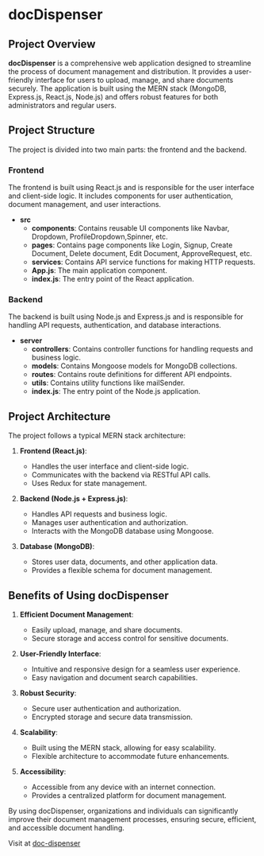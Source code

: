 # docDispenser

## Project Overview

**docDispenser** is a comprehensive web application designed to streamline the process of document management and distribution. It provides a user-friendly interface for users to upload, manage, and share documents securely. The application is built using the MERN stack (MongoDB, Express.js, React.js, Node.js) and offers robust features for both administrators and regular users.

## Project Structure

The project is divided into two main parts: the frontend and the backend.

### Frontend

The frontend is built using React.js and is responsible for the user interface and client-side logic. It includes components for user authentication, document management, and user interactions.

- **src**
  - **components**: Contains reusable UI components like Navbar, Dropdown, ProfileDropdown,Spinner, etc.
  - **pages**: Contains page components like Login, Signup, Create Document, Delete document, Edit Document, ApproveRequest, etc.
  - **services**: Contains API service functions for making HTTP requests.
  - **App.js**: The main application component.
  - **index.js**: The entry point of the React application.

### Backend

The backend is built using Node.js and Express.js and is responsible for handling API requests, authentication, and database interactions.

- **server**
  - **controllers**: Contains controller functions for handling requests and business logic.
  - **models**: Contains Mongoose models for MongoDB collections.
  - **routes**: Contains route definitions for different API endpoints.
  - **utils**: Contains utility functions like mailSender.
  - **index.js**: The entry point of the Node.js application.

## Project Architecture

The project follows a typical MERN stack architecture:

1. **Frontend (React.js)**:

   - Handles the user interface and client-side logic.
   - Communicates with the backend via RESTful API calls.
   - Uses Redux for state management.

2. **Backend (Node.js + Express.js)**:

   - Handles API requests and business logic.
   - Manages user authentication and authorization.
   - Interacts with the MongoDB database using Mongoose.

3. **Database (MongoDB)**:
   - Stores user data, documents, and other application data.
   - Provides a flexible schema for document management.

## Benefits of Using docDispenser

1. **Efficient Document Management**:

   - Easily upload, manage, and share documents.
   - Secure storage and access control for sensitive documents.

2. **User-Friendly Interface**:

   - Intuitive and responsive design for a seamless user experience.
   - Easy navigation and document search capabilities.

3. **Robust Security**:

   - Secure user authentication and authorization.
   - Encrypted storage and secure data transmission.

4. **Scalability**:

   - Built using the MERN stack, allowing for easy scalability.
   - Flexible architecture to accommodate future enhancements.

5. **Accessibility**:
   - Accessible from any device with an internet connection.
   - Provides a centralized platform for document management.

By using docDispenser, organizations and individuals can significantly improve their document management processes, ensuring secure, efficient, and accessible document handling.

Visit at [doc-dispenser](https://doc-dispenser.vercel.app)
